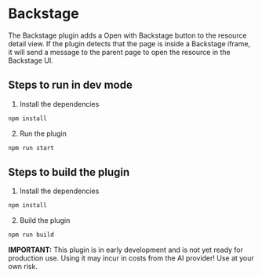# Backstage

The Backstage plugin adds a Open with Backstage button to the resource detail view. If
the plugin detects that the page is inside a Backstage iframe, it will send a
message to the parent page to open the resource in the Backstage UI.

## Steps to run in dev mode

1. Install the dependencies

```bash
npm install
```

2. Run the plugin

```bash
npm run start
```

## Steps to build the plugin

1. Install the dependencies

```bash
npm install
```

2. Build the plugin

```bash
npm run build
```

**IMPORTANT:** This plugin is in early development and is not yet ready for production use. Using it may incur
in costs from the AI provider! Use at your own risk.
